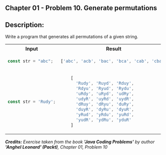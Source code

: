 ## Chapter 01 - Problem 10. Generate permutations

## Description:

Write a program that generates all permutations of a given string.

<table>
  <tr>
    <th> Input </th> <th> Result </th>
  </tr>
  <tr>
    <td>

```javascript
const str = "abc";
```

  </td>
<td>

```javascript
['abc', 'acb', 'bac', 'bca', 'cab', 'cba']
```

  </td>
  </tr>

<tr>
<td>

```javascript
const str = 'Rudy';
```

</td>
<td>

```javascript
    [
      'Rudy', 'Ruyd', 'Rduy',
      'Rdyu', 'Ryud', 'Rydu',
      'uRdy', 'uRyd', 'udRy',
      'udyR', 'uyRd', 'uydR',
      'dRuy', 'dRyu', 'duRy',
      'duyR', 'dyRu', 'dyuR',
      'yRud', 'yRdu', 'yuRd',
      'yudR', 'ydRu', 'yduR'
    ]
```

</td>
</tr>

</table>

_<strong>Credits:</strong> Exercise taken from the book <strong>'Java Coding Problems'</strong> by author <strong>'Anghel Leonard' (Packt)</strong>, Chapter 01, Problem 10_

